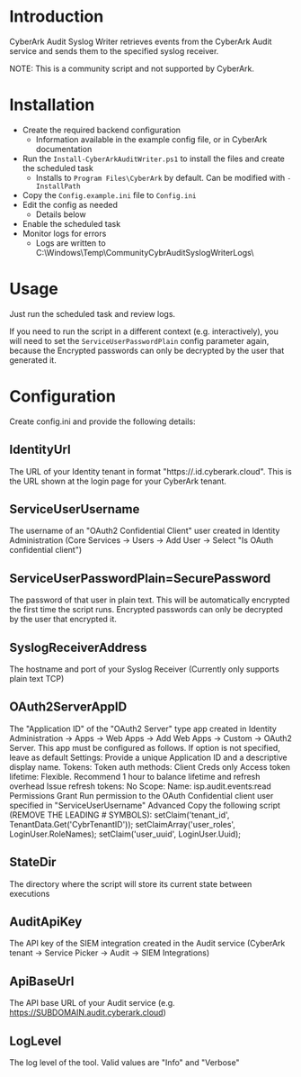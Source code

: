# Introduction
CyberArk Audit Syslog Writer retrieves events from the CyberArk Audit service and sends them to the specified syslog receiver.

NOTE: This is a community script and not supported by CyberArk.

# Installation
- Create the required backend configuration
  - Information available in the example config file, or in CyberArk documentation
- Run the `Install-CyberArkAuditWriter.ps1` to install the files and create the scheduled task
  - Installs to `Program Files\CyberArk` by default. Can be modified with `-InstallPath`
- Copy the `Config.example.ini` file to `Config.ini`
- Edit the config as needed
  - Details below
- Enable the scheduled task
- Monitor logs for errors
  - Logs are written to C:\Windows\Temp\CommunityCybrAuditSyslogWriterLogs\

# Usage
Just run the scheduled task and review logs.

If you need to run the script in a different context (e.g. interactively), you will need to set the `ServiceUserPasswordPlain` config parameter again, because the Encrypted passwords can only be decrypted by the user that generated it.

# Configuration
Create config.ini and provide the following details:

## IdentityUrl
The URL of your Identity tenant in format "https://<IdentityTenantID>.id.cyberark.cloud". This is the URL shown at the login page for your CyberArk tenant.

## ServiceUserUsername
The username of an "OAuth2 Confidential Client" user created in Identity Administration (Core Services -> Users -> Add User -> Select "Is OAuth confidential client")

## ServiceUserPasswordPlain=SecurePassword
The password of that user in plain text. This will be automatically encrypted the first time the script runs.
Encrypted passwords can only be decrypted by the user that encrypted it.

## SyslogReceiverAddress
The hostname and port of your Syslog Receiver (Currently only supports plain text TCP)

## OAuth2ServerAppID
The "Application ID" of the "OAuth2 Server" type app created in Identity Administration -> Apps -> Web Apps -> Add Web Apps -> Custom -> OAuth2 Server.
This app must be configured as follows. If option is not specified, leave as default
Settings:
  Provide a unique Application ID and a descriptive display name.
Tokens: 
  Token auth methods: Client Creds only
  Access token lifetime: Flexible. Recommend 1 hour to balance lifetime and refresh overhead
  Issue refresh tokens: No
Scope:
  Name: isp.audit.events:read
Permissions
  Grant Run permission to the OAuth Confidential client user specified in "ServiceUserUsername"
Advanced
  Copy the following script (REMOVE THE LEADING # SYMBOLS):
    setClaim('tenant_id', TenantData.Get('CybrTenantID'));
    setClaimArray('user_roles', LoginUser.RoleNames);
    setClaim('user_uuid', LoginUser.Uuid);

## StateDir
The directory where the script will store its current state between executions

## AuditApiKey
The API key of the SIEM integration created in the Audit service (CyberArk tenant -> Service Picker -> Audit -> SIEM Integrations)

## ApiBaseUrl
The API base URL of your Audit service (e.g. https://SUBDOMAIN.audit.cyberark.cloud)

## LogLevel
The log level of the tool. Valid values are "Info" and "Verbose"